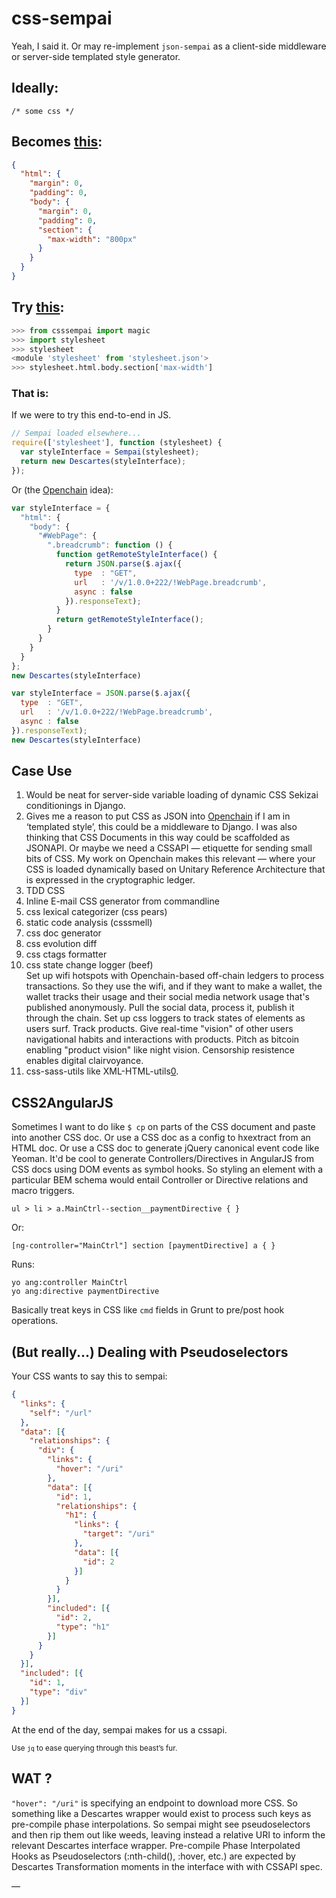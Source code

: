 # css-sempai

Yeah, I said it. Or may re-implement `json-sempai` as a client-side middleware or server-side templated style generator.

## Ideally:

    /* some css */

## Becomes [this][0]:

```json
{
  "html": {
    "margin": 0,
    "padding": 0,
    "body": {
      "margin": 0,
      "padding": 0,
      "section": {
        "max-width": "800px"
      }
    }
  }
}
```

## Try [this][1]:

```python
>>> from csssempai import magic
>>> import stylesheet
>>> stylesheet
<module 'stylesheet' from 'stylesheet.json'>
>>> stylesheet.html.body.section['max-width']
```

### That is:

If we were to try this end-to-end in JS.

```javascript
// Sempai loaded elsewhere...
require(['stylesheet'], function (stylesheet) {
  var styleInterface = Sempai(stylesheet);
  return new Descartes(styleInterface);
});
```

Or (the [Openchain][3] idea):

```javascript
var styleInterface = {
  "html": {
    "body": {
      "#WebPage": {
        ".breadcrumb": function () {
          function getRemoteStyleInterface() {
            return JSON.parse($.ajax({
              type  : "GET",
              url   : '/v/1.0.0+222/!WebPage.breadcrumb',
              async : false
            }).responseText);
          }
          return getRemoteStyleInterface();
        }
      }
    }
  }
};
new Descartes(styleInterface)
```

```javascript
var styleInterface = JSON.parse($.ajax({
  type  : "GET",
  url   : '/v/1.0.0+222/!WebPage.breadcrumb',
  async : false
}).responseText);
new Descartes(styleInterface)
```

## Case Use

1. Would be neat for server-side variable loading of dynamic CSS Sekizai conditionings in Django.
2. Gives me a reason to put CSS as JSON into [Openchain][3] if I am in ‘templated style’, this could be a middleware to Django. 
   I was also thinking that CSS Documents in this way could be scaffolded as JSONAPI. Or maybe we need a CSSAPI — etiquette for sending small bits of CSS. My work on Openchain makes this relevant — where your CSS is loaded dynamically based on Unitary Reference Architecture that is expressed in the cryptographic ledger.
3. TDD CSS
4. Inline E-mail CSS generator from commandline
5. css lexical categorizer (css pears)
6. static code analysis (csssmell)
7. css doc generator
8. css evolution diff
9. css ctags formatter
10. css state change logger (beef)  
    Set up wifi hotspots with Openchain-based off-chain ledgers to process transactions. So they use the wifi, and if they want to make a wallet, the wallet tracks their usage and their social media network usage that's published anonymously. Pull the social data, process it, publish it through the chain. Set up css loggers to track states of elements as users surf. Track products. Give real-time "vision" of other users navigational habits and interactions with products. Pitch as bitcoin enabling "product vision" like night vision. Censorship resistence enables digital clairvoyance.
11. css-sass-utils like XML-HTML-utils[0].

## CSS2AngularJS

Sometimes I want to do like `$ cp` on parts of the CSS document and paste into another CSS doc. Or use a CSS doc as a config to hxextract from an HTML doc. Or use a CSS doc to generate jQuery canonical event code like Yeoman. It'd be cool to generate Controllers/Directives in AngularJS from CSS docs using DOM events as symbol hooks. So styling an element with a particular BEM schema would entail Controller or Directive relations and macro triggers. 

    ul > li > a.MainCtrl--section__paymentDirective { }

Or:

    [ng-controller="MainCtrl"] section [paymentDirective] a { }

Runs:

    yo ang:controller MainCtrl
    yo ang:directive paymentDirective

Basically treat keys in CSS like `cmd` fields in Grunt to pre/post hook operations.

## (But really...) Dealing with Pseudoselectors

Your CSS wants to say this to sempai:

```json
{
  "links": {
    "self": "/url"
  },
  "data": [{
    "relationships": {
      "div": {
        "links": {
          "hover": "/uri"
        },
        "data": [{
          "id": 1,
          "relationships": {
            "h1": {
              "links": {
                "target": "/uri"
              },
              "data": [{
                "id": 2
              }]
            }
          }
        }],
        "included": [{
          "id": 2,
          "type": "h1"
        }]
      }
    }
  }],
  "included": [{
    "id": 1,
    "type": "div"
  }]
}
```

At the end of the day, sempai makes for us a cssapi.

<small>Use `jq` to ease querying through this beast’s fur.</small>

## WAT ?

`"hover": "/uri"` is specifying an endpoint to download more CSS. So something like a Descartes wrapper would exist to process such keys as pre-compile phase interpolations. 
So sempai might see pseudoselectors and then rip them out like weeds, leaving instead a relative URI to inform the relevant Descartes interface wrapper. 
Pre-compile Phase Interpolated Hooks as Pseudoselectors (:nth-child(), :hover, etc.) are expected by Descartes Transformation moments in the interface with 
with CSSAPI spec.

—

[0]: https://descartes.io/
[1]: https://github.com/kragniz/json-sempai/
[3]: https://docs.openchain.org/en/latest/api/ledger.html#id3
[4]: http://www.w3.org/Tools/HTML-XML-utils/README
